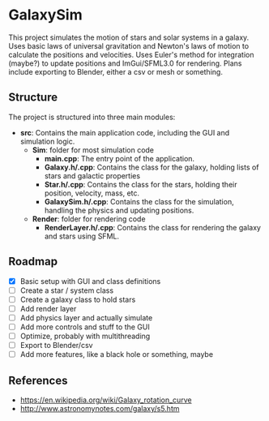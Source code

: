 # GalaxySim

This project simulates the motion of stars and solar systems in a galaxy. Uses basic
laws of universal gravitation and Newton's laws of motion to calculate the positions and velocities. Uses
Euler's method for integration (maybe?) to update positions and ImGui/SFML3.0 for rendering. Plans include 
exporting to Blender, either a csv or mesh or something. 

## Structure
The project is structured into three main modules:

- **src**: Contains the main application code, including the GUI and simulation logic.
  - **Sim**: folder for most simulation code
    - **main.cpp**: The entry point of the application.
    - **Galaxy.h/.cpp**: Contains the class for the galaxy, holding lists of stars and galactic properties
    - **Star.h/.cpp**: Contains the class for the stars, holding their position, velocity, mass, etc.
    - **GalaxySim.h/.cpp**: Contains the class for the simulation, handling the physics and updating positions.
  - **Render**: folder for rendering code
    - **RenderLayer.h/.cpp**: Contains the class for rendering the galaxy and stars using SFML.

## Roadmap
- [x] Basic setup with GUI and class definitions
- [ ] Create a star / system class
- [ ] Create a galaxy class to hold stars
- [ ] Add render layer
- [ ] Add physics layer and actually simulate
- [ ] Add more controls and stuff to the GUI
- [ ] Optimize, probably with multithreading
- [ ] Export to Blender/csv
- [ ] Add more features, like a black hole or something, maybe

## References
- https://en.wikipedia.org/wiki/Galaxy_rotation_curve
- http://www.astronomynotes.com/galaxy/s5.htm